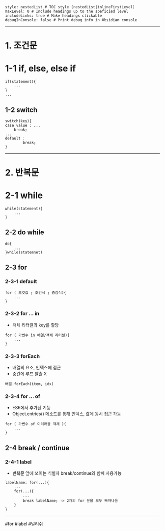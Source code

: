 ```table-of-contents
style: nestedList # TOC style (nestedList|inlineFirstLevel)
maxLevel: 0 # Include headings up to the speficied level
includeLinks: true # Make headings clickable
debugInConsole: false # Print debug info in Obsidian console
```
---
# 1. 조건문

# 1-1 if, else, else if

```
if(statement){
	...
}
...
```

## 1-2 switch

```
switch(key){
case value : ... 
	break;
...
default : 
		break;
}
```

---
# 2. 반복문

# 2-1 while 

```
while(statement){
	...
}
```

## 2-2 do while

```
do{
	...
}while(statemnet)
```

## 2-3 for

### 2-3-1 default 

```
for ( 초깃값 ; 조건식 ; 증감식){
	...
}
```

### 2-3-2 for ... in 

* 객체 리터럴의 key를 할당
```
for ( 가변수 in 배열/객체 리터럴){
	...
}
```

### 2-3-3 forEach 

* 배열의 요소, 인덱스에 접근
* 중간에 루프 탈출 X
```
배열.forEach(item, idx)
```    

### 2-3-4 for ... of 

* ES6에서 추가된 기능
* Object.entries() 메소드를 통해 인덱스, 값에 동시 접근 가능
```
for ( 가변수 of 이터러블 객체 ){
	...
}
```
    
## 2-4 break / continue

### 2-4-1 label

- 반복문 앞에 쓰이는 식별자 break/continue와 함께 사용가능

```
labelName: for(...){
	...
	for(...){
		...	
		break labelName; -> 2개의 for 문을 모두 빠져나옴
	}
}
```

---
#for #label #널리쉬